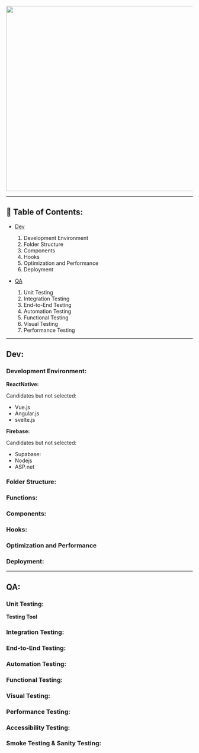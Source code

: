 
<p align="center">
  <img src = "https://github.com/luthentic/Monggle/assets/33567830/cd4998ff-4f8c-402b-acc7-23338fb6706f" width=600 height=500>
</p>

---

## 🚩 Table of Contents:

- [Dev](#dev)
  1. Development Environment
  2. Folder Structure
  3. Components
  4. Hooks
  5. Optimization and Performance
  6. Deployment

- [QA](#qa)
  1. Unit Testing
  2. Integration Testing
  3. End-to-End Testing
  4. Automation Testing
  5. Functional Testing
  6. Visual Testing
  7. Performance Testing
      
---



## Dev:

### Development Environment:
**ReactNative:**

Candidates but not selected:
- Vue.js
- Angular.js
- svelte.js

**Firebase:**

Candidates but not selected:
- Supabase:
- Nodejs
- ASP.net

### Folder Structure:


### Functions:




### Components:


### Hooks:


### Optimization and Performance


### Deployment:


---



## QA:

### Unit Testing:
**Testing Tool**

### Integration Testing:

### End-to-End Testing:

### Automation Testing:

### Functional Testing:

### Visual Testing:

### Performance Testing:
 
### Accessibility Testing:

### Smoke Testing & Sanity Testing:


